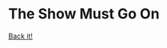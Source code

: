 # The Show Must Go On

[Back it!](http://www.kickstarter.com/projects/1810006957/the-show-must-go-on-6)
